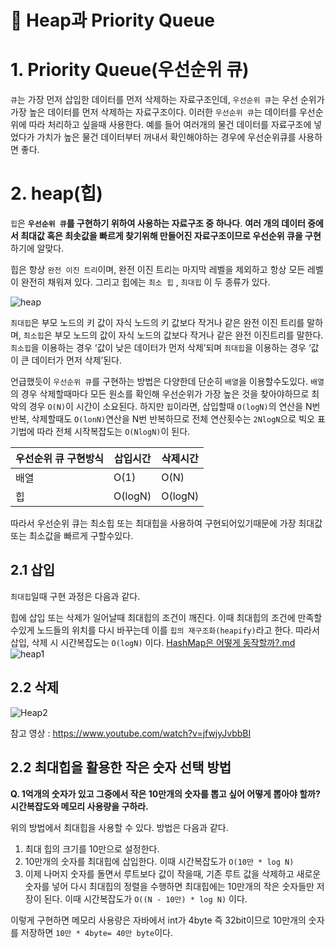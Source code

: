 # 📌 Heap과 Priority Queue

# 1. Priority Queue(우선순위 큐)

`큐`는 가장 먼저 삽입한 데이터를 먼저 삭제하는 자료구조인데, `우선순위 큐`는 우선 순위가 가장 높은 데이터를 먼저 삭제하는 자료구조이다. 이러한 `우선순위 큐`는 데이터를 우선순위에 따라 처리하고 싶을때 사용한다. 예를 들어 여러개의 물건 데이터를 자료구조에 넣었다가 가치가 높은 물건 데이터부터 꺼내서 확인해야하는 경우에 우선순위큐를 사용하면 좋다.

# 2. heap(힙)

`힙`은 **`우선순위 큐`를 구현하기 위하여 사용하는 자료구조 중 하나다**. **여러 개의 데이터 중에서 최대값 혹은 최솟값을 빠르게 찾기위해 만들어진 자료구조이므로 우선순위 큐을 구현**하기에 알맞다.

힙은 항상 `완전 이진 트리`이며, 완전 이진 트리는 마지막 레벨을 제외하고 항상 모든 레벨이 완전히 채워져 있다. 그리고 힙에는 `최소 힙` , `최대힙` 이 두 종류가 있다.

![heap](https://github.com/princenim/TIL/assets/59499600/9c8c258a-b943-4669-8c54-9fb028600399)

`최대힙`은 부모 노드의 키 값이 자식 노드의 키 값보다 작거나 같은 완전 이진 트리를 말하며, `최소힙`은 부모 노드의 값이 자식 노드의 값보다 작거나 같은 완전 이진트리를 말한다. `최소힙`을 이용하는 경우 ‘값이 낮은 데이터가 먼저 삭제’되며 `최대힙`을 이용하는 경우 ‘값이 큰 데이터가 먼저 삭제’된다.

언급했듯이  `우선순위 큐`를 구현하는 방법은 다양한데  단순히 `배열`을 이용할수도있다. `배열`의 경우 삭제할때마다 모든 원소를 확인해 우선순위가 가장 높은 것을 찾아야하므로 최악의 경우 `O(N)`이 시간이 소요된다. 하지만 `힙`이라면, 삽입할때 `O(logN)`의 연산을 N번 반복, 삭제할때도 `O(lonN)`연산을 N번 반복하므로 전체 연산횟수는 `2NlogN`으로 빅오 표기법에 따라 전체 시작복잡도는 `O(NlogN)`이 된다.

| 우선순위 큐 구현방식 | 삽입시간 | 삭제시간 |
| --- | --- | --- |
| 배열 | O(1) | O(N) |
| 힙 | O(logN) | O(logN) |

따라서 우선순위 큐는 최소힙 또는 최대힙을 사용하여 구현되어있기때문에 가장 최대값 또는 최소값을 빠르게 구할수있다.

## 2.1 삽입
`최대힙`일때 구현 과정은 다음과 같다.

힙에 삽입 또는 삭제가 일어날때 최대힙의 조건이 깨진다. 이때 최대힙의 조건에 만족할 수있게 노드들의 위치를 다시 바꾸는데 이를 `힙의 재구조화(heapify)`라고 한다. 따라서 삽입, 삭제 시 시간복잡도는 `O(logN)` 이다.
[HashMap은 어떻게 동작할까?.md](..%2FJava%2FHashMap%EC%9D%80%20%EC%96%B4%EB%96%BB%EA%B2%8C%20%EB%8F%99%EC%9E%91%ED%95%A0%EA%B9%8C%3F.md)
![heap1](https://github.com/princenim/TIL/assets/59499600/333ea629-213b-4609-9c6b-d3b52947ccdc)

## 2.2 삭제

![Heap2](https://github.com/princenim/TIL/assets/59499600/f9458a7e-bd76-48e8-9e44-4cc2e28be7f2)

참고 영상 : https://www.youtube.com/watch?v=jfwjyJvbbBI

## 2.2 최대힙을 활용한 작은 숫자 선택 방법

**Q.  1억개의 숫자가 있고 그중에서 작은 10만개의 숫자를 뽑고 싶어 어떻게 뽑아야 할까? 시간복잡도와 메모리 사용량을 구하라.**

위의 방법에서 최대힙을 사용할 수 있다. 방법은 다음과 같다.

1. 최대 힙의 크기를 10만으로 설정한다.
2. 10만개의 숫자를 최대힙에 삽입한다. 이때 시간복잡도가 `O(10만 * log N)`
3. 이제 나머지 숫자를 돌면서 루트보다 값이 작을때, 기존 루트 값을 삭제하고 새로운 숫자를 넣어 다시 최대힙의 정렬을 수행하면 최대힙에는 10만개의 작은 숫자들만 저장이 된다. 이때 시간복잡도가  `O((N - 10만) * log N)` 이다.

이렇게 구현하면 메모리 사용량은 자바에서 int가 4byte 즉 32bit이므로 10만개의 숫자를 저장하면 `10만 * 4byte= 40만 byte`이다.